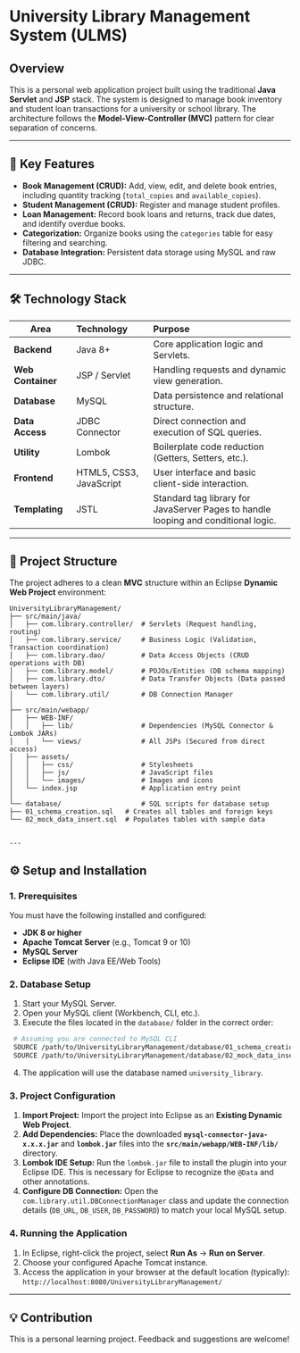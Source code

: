 # University Library Management System (ULMS)

## Overview

This is a personal web application project built using the traditional **Java Servlet** and **JSP** stack. The system is designed to manage book inventory and student loan transactions for a university or school library. The architecture follows the **Model-View-Controller (MVC)** pattern for clear separation of concerns.

---

## 🚀 Key Features

* **Book Management (CRUD):** Add, view, edit, and delete book entries, including quantity tracking (`total_copies` and `available_copies`).
* **Student Management (CRUD):** Register and manage student profiles.
* **Loan Management:** Record book loans and returns, track due dates, and identify overdue books.
* **Categorization:** Organize books using the `categories` table for easy filtering and searching.
* **Database Integration:** Persistent data storage using MySQL and raw JDBC.

---

## 🛠️ Technology Stack

| Area | Technology | Purpose |
| --- | :--- | :--- |
| **Backend** | Java 8+ | Core application logic and Servlets. |
| **Web Container** | JSP / Servlet | Handling requests and dynamic view generation. |
| **Database** | MySQL | Data persistence and relational structure. |
| **Data Access** | JDBC Connector | Direct connection and execution of SQL queries. |
| **Utility** | Lombok | Boilerplate code reduction (Getters, Setters, etc.). |
| **Frontend** | HTML5, CSS3, JavaScript | User interface and basic client-side interaction. |
| **Templating** | JSTL | Standard tag library for JavaServer Pages to handle looping and conditional logic. |

---

## 📂 Project Structure

The project adheres to a clean **MVC** structure within an Eclipse **Dynamic Web Project** environment:

```
UniversityLibraryManagement/
├── src/main/java/
│   ├── com.library.controller/  # Servlets (Request handling, routing)
│   ├── com.library.service/     # Business Logic (Validation, Transaction coordination)
│   ├── com.library.dao/         # Data Access Objects (CRUD operations with DB)
│   ├── com.library.model/       # POJOs/Entities (DB schema mapping)
│   ├── com.library.dto/         # Data Transfer Objects (Data passed between layers)
│   └── com.library.util/        # DB Connection Manager
│
├── src/main/webapp/
│   ├── WEB-INF/
│   │   ├── lib/                 # Dependencies (MySQL Connector & Lombok JARs)
│   │   └── views/               # All JSPs (Secured from direct access)
│   ├── assets/
│   │   ├── css/                 # Stylesheets
│   │   ├── js/                  # JavaScript files
│   │   └── images/              # Images and icons
│   └── index.jsp                # Application entry point
│
└── database/                    # SQL scripts for database setup
├── 01_schema_creation.sql   # Creates all tables and foreign keys
└── 02_mock_data_insert.sql  # Populates tables with sample data


---
```


## ⚙️ Setup and Installation

### 1. Prerequisites

You must have the following installed and configured:
* **JDK 8 or higher**
* **Apache Tomcat Server** (e.g., Tomcat 9 or 10)
* **MySQL Server**
* **Eclipse IDE** (with Java EE/Web Tools)

### 2. Database Setup

1.  Start your MySQL Server.
2.  Open your MySQL client (Workbench, CLI, etc.).
3.  Execute the files located in the `database/` folder in the correct order:

   ```bash
    # Assuming you are connected to MySQL CLI
    SOURCE /path/to/UniversityLibraryManagement/database/01_schema_creation.sql;
    SOURCE /path/to/UniversityLibraryManagement/database/02_mock_data_insert.sql;
   ```
    
4.  The application will use the database named `university_library`.

### 3. Project Configuration

1.  **Import Project:** Import the project into Eclipse as an **Existing Dynamic Web Project**.
2.  **Add Dependencies:** Place the downloaded **`mysql-connector-java-x.x.x.jar`** and **`lombok.jar`** files into the **`src/main/webapp/WEB-INF/lib/`** directory.
3.  **Lombok IDE Setup:** Run the `lombok.jar` file to install the plugin into your Eclipse IDE. This is necessary for Eclipse to recognize the `@Data` and other annotations.
4.  **Configure DB Connection:** Open the `com.library.util.DBConnectionManager` class and update the connection details (`DB_URL`, `DB_USER`, `DB_PASSWORD`) to match your local MySQL setup.

### 4. Running the Application

1.  In Eclipse, right-click the project, select **Run As** → **Run on Server**.
2.  Choose your configured Apache Tomcat instance.
3.  Access the application in your browser at the default location (typically):
    `http://localhost:8080/UniversityLibraryManagement/`

---

## 💡 Contribution

This is a personal learning project. Feedback and suggestions are welcome!